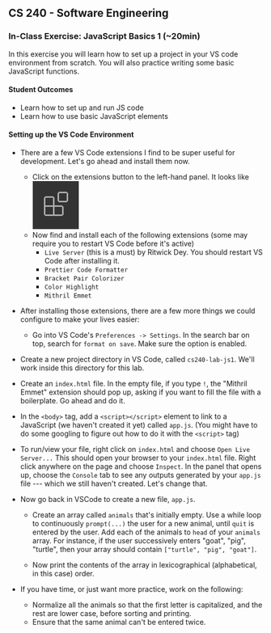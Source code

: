 ## CS 240 - Software Engineering

### In-Class Exercise: JavaScript Basics 1 (~20min)

In this exercise you will learn how to set up a project in your VS code environment from scratch. You will also practice writing some basic JavaScript functions.

#### Student Outcomes

- Learn how to set up and run JS code
- Learn how to use basic JavaScript elements

#### Setting up the VS Code Environment

- There are a few VS Code extensions I find to be super useful for development. Let's go ahead and install them now.

  - Click on the extensions button to the left-hand panel. It looks like ![](extensions-view-icon.png)
  - Now find and install each of the following extensions (some may require you to restart VS Code before it's active)
    - `Live Server` (this is a must) by Ritwick Dey. You should restart VS Code after installing it.
    - `Prettier Code Formatter`
    - `Bracket Pair Colorizer`
    - `Color Highlight`
    - `Mithril Emmet`

- After installing those extensions, there are a few more things we could configure to make your lives easier:

  - Go into VS Code's `Preferences -> Settings`. In the search bar on top, search for `format on save`. Make sure the option is enabled.
  <!-- - In .js and .html files, cmd+shift+p => Type "format", then choose "Prettier" extension -->

- Create a new project directory in VS Code, called `cs240-lab-js1`. We'll work inside this directory for this lab.

- Create an `index.html` file. In the empty file, if you type `!`, the "Mithril Emmet" extension should pop up, asking if you want to fill the file with a boilerplate. Go ahead and do it.

- In the `<body>` tag, add a `<script></script>` element to link to a JavaScript (we haven't created it yet) called `app.js`. (You might have to do some googling to figure out how to do it with the `<script>` tag)

- To run/view your file, right click on `index.html` and choose `Open Live Server...` This should open your browser to your `index.html` file. Right click anywhere on the page and choose `Inspect`. In the panel that opens up, choose the `Console` tab to see any outputs generated by your `app.js` file --- which we still haven't created. Let's change that.

- Now go back in VSCode to create a new file, `app.js`.

  - Create an array called `animals` that's initially empty. Use a while loop to continuously `prompt(...)` the user for a new animal, until `quit` is entered by the user. Add each of the animals to `head` of your `animals` array. For instance, if the user successively enters "goat", "pig", "turtle", then your array should contain `["turtle", "pig", "goat"]`.

  - Now print the contents of the array in lexicographical (alphabetical, in this case) order.

- If you have time, or just want more practice, work on the following:
  - Normalize all the animals so that the first letter is capitalized, and the rest are lower case, before sorting and printing.
  - Ensure that the same animal can't be entered twice.
